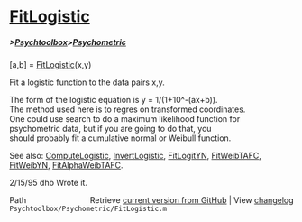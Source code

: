 # [FitLogistic](FitLogistic)
##### >[Psychtoolbox](Psychtoolbox)>[Psychometric](Psychometric)

[a,b] = [FitLogistic](FitLogistic)(x,y)  
  
Fit a logistic function to the data pairs x,y.  
  
The form of the logistic equation is y = 1/(1+10^-(ax+b)).  
The method used here is to regres on transformed coordinates.  
One could use search to do a maximum likelihood function for  
psychometric data, but if you are going to do that, you  
should probably fit a cumulative normal or Weibull function.  
  
See also: [ComputeLogistic](ComputeLogistic), [InvertLogistic](InvertLogistic), [FitLogitYN](FitLogitYN), [FitWeibTAFC](FitWeibTAFC),   
  [FitWeibYN](FitWeibYN), [FitAlphaWeibTAFC](FitAlphaWeibTAFC).  
  
2/15/95     dhb     Wrote it.  




<div class="code_header" style="text-align:right;">
  <span style="float:left;">Path&nbsp;&nbsp;</span> <span class="counter">Retrieve <a href=
  "https://raw.github.com/Psychtoolbox-3/Psychtoolbox-3/beta/Psychtoolbox/Psychometric/FitLogistic.m">current version from GitHub</a> | View <a href=
  "https://github.com/Psychtoolbox-3/Psychtoolbox-3/commits/beta/Psychtoolbox/Psychometric/FitLogistic.m">changelog</a></span>
</div>
<div class="code">
  <code>Psychtoolbox/Psychometric/FitLogistic.m</code>
</div>

